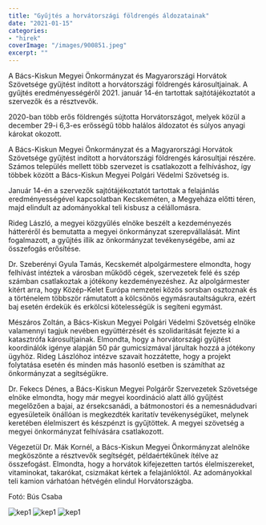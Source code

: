 ```yaml
---
title: "Gyűjtés a horvátországi földrengés áldozatainak"
date: "2021-01-15"
categories:
- "hirek"
coverImage: "/images/900851.jpeg"
excerpt: ""
---
```


A Bács-Kiskun Megyei Önkormányzat és Magyarországi Horvátok Szövetsége gyűjtést indított a horvátországi földrengés károsultjainak. A gyűjtés eredményességéről 2021. január 14-én 
tartottak sajtótájékoztatót a szervezők és a résztvevők.

2020-ban több erős földrengés sújtotta Horvátországot, melyek közül a december 29-i 6,3-es erősségű több halálos áldozatot és súlyos anyagi károkat okozott.

A Bács-Kiskun Megyei Önkormányzat és a Magyarországi Horvátok Szövetsége gyűjtést indított a horvátországi földrengés károsultjai részére.
Számos település mellett több szervezet is csatlakozott a felhíváshoz, így többek között a Bács-Kiskun Megyei Polgári Védelmi Szövetség is.

Január 14-én a szervezők sajtótájékoztatót tartottak a felajánlás eredményességével kapcsolatban Kecskeméten, a Megyeháza előtti téren, majd
elindult az adományokkal teli kisbusz a célállomásra.

Rideg László, a megyei közgyűlés elnöke beszélt a kezdeményezés hátteréről és bemutatta a megyei önkormányzat szerepvállalását. Mint fogalmazott, 
a gyűjtés illik az önkormányzat tevékenységébe, ami az összefogás erősítése.

Dr. Szeberényi Gyula Tamás, Kecskemét alpolgármestere elmondta, hogy felhívást intéztek a városban működő cégek, szervezetek felé és szép számban
 csatlakoztak a jótékony kezdeményezéshez. Az alpolgármester kitért arra, hogy Közép-Kelet Európa nemzetei közös sorsban osztoznak és a történelem 
többször rámutatott a kölcsönös egymásrautaltságukra, ezért baj esetén érdekük és erkölcsi kötelességük is segíteni egymást.

Mészáros Zoltán, a Bács-Kiskun Megyei Polgári Védelmi Szövetség elnöke valamennyi tagjuk nevében együttérzését és szolidaritását fejezte ki a katasztrófa 
károsultjainak. Elmondta, hogy a horvátországi gyűjtést koordinálók igénye alapján 50 pár gumicsizmával járultak hozzá a jótékony ügyhöz. Rideg Lászlóhoz 
intézve szavait hozzátette, hogy a projekt folytatása esetén és minden más hasonló esetben is számíthat az önkormányzat a segítségükre.

Dr. Fekecs Dénes, a Bács-Kiskun Megyei Polgárőr Szervezetek Szövetsége elnöke elmondta, hogy már megyei koordináció alatt álló gyűjtést megelőzően a bajai, 
az érsekcsanádi, a bátmonostori és a nemesnádudvari egyesületeik önállóan is megkezdték karitatív tevékenységüket, melynek keretében élelmiszert és készpénzt 
is gyűjtöttek. A megyei szövetség a megyei önkormányzat felhívására csatlakozott.

Végezetül Dr. Mák Kornél, a Bács-Kiskun Megyei Önkormányzat alelnöke megköszönte a résztvevők segítségét, példaértékűnek ítélve az összefogást. 
Elmondta, hogy a horvátok kifejezetten tartós élelmiszereket, vitaminokat, takarókat, csizmákat kértek a felajánlóktól. Az adományokkal teli kamion várhatóan hétvégén elindul Horvátországba.

Fotó: Bús Csaba

![kep1](/images/900849.jpeg)
![kep1](/images/900853.jpeg)
![kep1](/images/900855.jpeg)